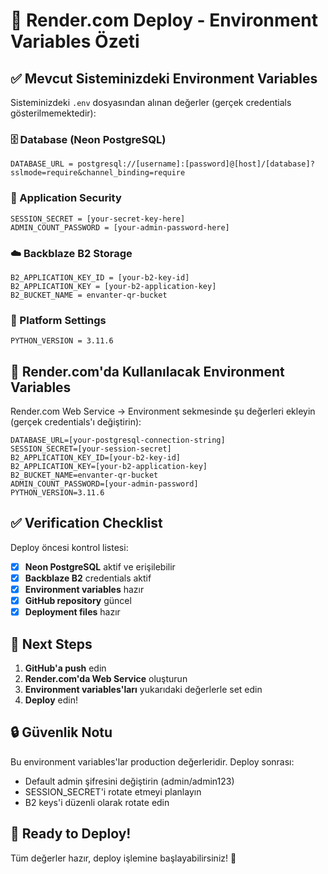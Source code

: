 # 🎯 Render.com Deploy - Environment Variables Özeti

## ✅ Mevcut Sisteminizdeki Environment Variables

Sisteminizdeki `.env` dosyasından alınan değerler (gerçek credentials gösterilmemektedir):

### 🗄️ Database (Neon PostgreSQL)
```
DATABASE_URL = postgresql://[username]:[password]@[host]/[database]?sslmode=require&channel_binding=require
```

### 🔐 Application Security
```
SESSION_SECRET = [your-secret-key-here]
ADMIN_COUNT_PASSWORD = [your-admin-password-here]
```

### ☁️ Backblaze B2 Storage
```
B2_APPLICATION_KEY_ID = [your-b2-key-id]
B2_APPLICATION_KEY = [your-b2-application-key]
B2_BUCKET_NAME = envanter-qr-bucket
```

### 🐍 Platform Settings
```
PYTHON_VERSION = 3.11.6
```

## 🚀 Render.com'da Kullanılacak Environment Variables

Render.com Web Service → Environment sekmesinde şu değerleri ekleyin (gerçek credentials'ı değiştirin):

```
DATABASE_URL=[your-postgresql-connection-string]
SESSION_SECRET=[your-session-secret]
B2_APPLICATION_KEY_ID=[your-b2-key-id]
B2_APPLICATION_KEY=[your-b2-application-key]
B2_BUCKET_NAME=envanter-qr-bucket
ADMIN_COUNT_PASSWORD=[your-admin-password]
PYTHON_VERSION=3.11.6
```

## ✅ Verification Checklist

Deploy öncesi kontrol listesi:

- [x] **Neon PostgreSQL** aktif ve erişilebilir
- [x] **Backblaze B2** credentials aktif
- [x] **Environment variables** hazır
- [x] **GitHub repository** güncel
- [x] **Deployment files** hazır

## 🎯 Next Steps

1. **GitHub'a push** edin
2. **Render.com'da Web Service** oluşturun
3. **Environment variables'ları** yukarıdaki değerlerle set edin
4. **Deploy** edin!

## 🔒 Güvenlik Notu

Bu environment variables'lar production değerleridir. Deploy sonrası:
- Default admin şifresini değiştirin (admin/admin123)
- SESSION_SECRET'i rotate etmeyi planlayın
- B2 keys'i düzenli olarak rotate edin

## 🎉 Ready to Deploy!

Tüm değerler hazır, deploy işlemine başlayabilirsiniz! 🚀